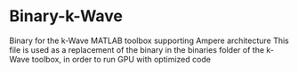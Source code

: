 # Binary-k-Wave
Binary for the k-Wave MATLAB toolbox supporting Ampere architecture
This file is used as a replacement of the binary in the binaries folder of the k-Wave toolbox, in order to run GPU with optimized code
